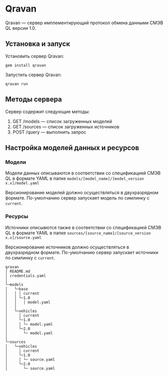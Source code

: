 # Qravan 
Qravan — сервер имплементирующий протокол обмена данными СМЭВ QL версии 1.0.

## Установка и запуск
Установить сервер Qravan:

`gem install qravan`

Запустить сервер Qravan:

`qravan run`

## Методы сервера
Сервер содержит следующие методы:
1. GET /models — список загруженных моделей
2. GET /sources — список загруженных источников
3. POST /query — выполнить запрос


## Настройка моделей данных и ресурсов
### Модели
Модели данных описываются в соответствии со спецификацией СМЭВ QL в формате 
YAML в папке `models/[model_name]/[model_version x.x]/model.yaml`

Версионирование моделей должно осуществляться в двухразрядном формате. 
По-умолчанию сервер запускает модель по симлинку с `current`. 

### Ресурсы
Источники описывются также в соответствии со спецификацией СМЭВ QL в формате
YAML в папке `sources/[source_name]/[source_version x.x]/source.yaml`

Версионирование источников должно осуществляться в двухразрядном формате. 
По-умолчанию сервер запускает источники по симлинку с `current`.

```
qravan
│ README.md
│ credentials.yaml 
│      
└─models
│   └─base
│   │ │ current
│   │ └─1.0
│   │   │ model.yaml
│   │
│   └─vehicles
│     │ current
│     └─1.0
│     │ └─ model.yaml
│     └─2.0
│       └─ model.yaml
│     
└─sources
│   └─vehicles
│     │ current
│     └─1.0
│     │ └─ source.yaml
│     └─2.0
│       └─ source.yaml
```

